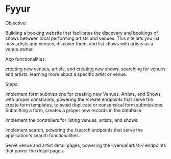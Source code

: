 # Fyyur
Objective:

Building a booking website that facilitates the discovery and bookings of shows between local performing artists and venues. This site lets you list new artists and venues, discover them, and list shows with artists as a venue owner.

App functionalities:

creating new venues, artists, and creating new shows.
searching for venues and artists.
learning more about a specific artist or venue.

Steps:

Implement form submissions for creating new Venues, Artists, and Shows with proper constraints, powering the /create endpoints that serve the create form templates, to avoid duplicate or nonsensical form submissions. Submitting a form, creates a proper new records in the database.

Implement the controllers for listing venues, artists, and shows.

Implement search, powering the /search endpoints that serve the application's search functionalities.

Serve venue and artist detail pages, powering the <venue|artist>/<id> endpoints that power the detail pages.
